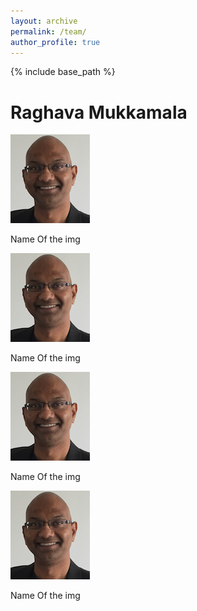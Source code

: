 ```yaml
---
layout: archive
permalink: /team/
author_profile: true
---
```


{% include base_path %}



# Raghava Mukkamala
<div class="avatar"><img src="/images/raghava-passport.png" alt='Raghava Mukkamala'/><p>Name Of the img<p></div>
<div class="avatar"><img src="/images/raghava-passport.png" alt='Raghava Mukkamala'/><p>Name Of the img<p></div>
<div class="avatar"><img src="/images/raghava-passport.png" alt='Raghava Mukkamala'/><p>Name Of the img<p></div>
<div class="avatar"><img src="/images/raghava-passport.png" alt='Raghava Mukkamala'/> <p>Name Of the img<p></div>
